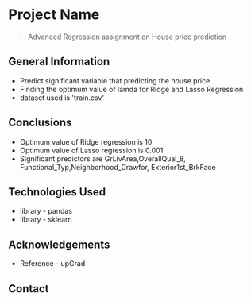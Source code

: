 # Project Name
> Advanced Regression assignment on House price prediction
## General Information
- Predict significant variable that predicting the house price
- Finding the optimum value of lamda for Ridge and Lasso Regression
- dataset used is 'train.csv'


## Conclusions
- Optimum value of Ridge regression is 10
- Optimum value of Lasso regression is 0.001
- Significant predictors are GrLivArea,OverallQual_8, Functional_Typ,Neighborhood_Crawfor, Exterior1st_BrkFace

<!-- You don't have to answer all the questions - just the ones relevant to your project. -->


## Technologies Used
- library - pandas 
- library - sklearn


<!-- As the libraries versions keep on changing, it is recommended to mention the version of library used in this project -->

## Acknowledgements


- Reference - upGrad



## Contact



<!-- Optional -->
<!-- ## License -->
<!-- This project is open source and available under the [... License](). -->

<!-- You don't have to include all sections - just the one's relevant to your project -->
